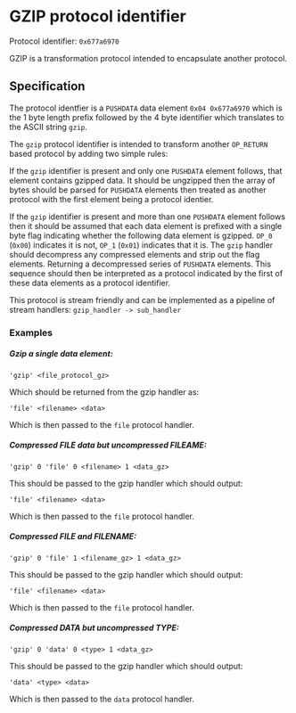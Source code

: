 # GZIP protocol identifier

Protocol identifier: `0x677a6970`

GZIP is a transformation protocol intended to encapsulate another protocol.

## Specification

The protocol identfier is a `PUSHDATA` data element `0x04 0x677a6970` which is the 1 byte length prefix followed by the 4 byte identifier which translates to the ASCII string `gzip`.

The `gzip` protocol identifier is intended to transform another `OP_RETURN` based protocol by adding two simple rules:

If the `gzip` identifier is present and only one `PUSHDATA` element follows, that element contains gzipped data.  It should be ungzipped then the array of bytes should be parsed for `PUSHDATA` elements then treated as another protocol with the first element being a protocol identier.

If the `gzip` identifier is present and more than one `PUSHDATA` element follows then it should be assumed that each data element is prefixed with a single byte flag indicating whether the following data element is gzipped.  `OP_0` (`0x00`) indicates it is not, `OP_1` (`0x01`) indicates that it is.  The `gzip` handler should decompress any compressed elements and strip out the flag elements.  Returning a decompressed series of `PUSHDATA` elements.  This sequence should then be interpreted as a protocol indicated by the first of these data elements as a protocol identifier.

This protocol is stream friendly and can be implemented as a pipeline of stream handlers: `gzip_handler -> sub_handler`

### Examples 

##### Gzip a single data element: 

`'gzip' <file_protocol_gz>`

Which should be returned from the gzip handler as:

`'file' <filename> <data>`

Which is then passed to the `file` protocol handler.

##### Compressed FILE data but uncompressed FILEAME:

`'gzip' 0 'file' 0 <filename> 1 <data_gz>`

This should be passed to the gzip handler which should output:

`'file' <filename> <data>`

Which is then passed to the `file` protocol handler.

##### Compressed FILE and FILENAME:

`'gzip' 0 'file' 1 <filename_gz> 1 <data_gz>`

This should be passed to the gzip handler which should output:

`'file' <filename> <data>`

Which is then passed to the `file` protocol handler.

##### Compressed DATA but uncompressed TYPE:

`'gzip' 0 'data' 0 <type> 1 <data_gz>`

This should be passed to the gzip handler which should output:

`'data' <type> <data>`

Which is then passed to the `data` protocol handler.

